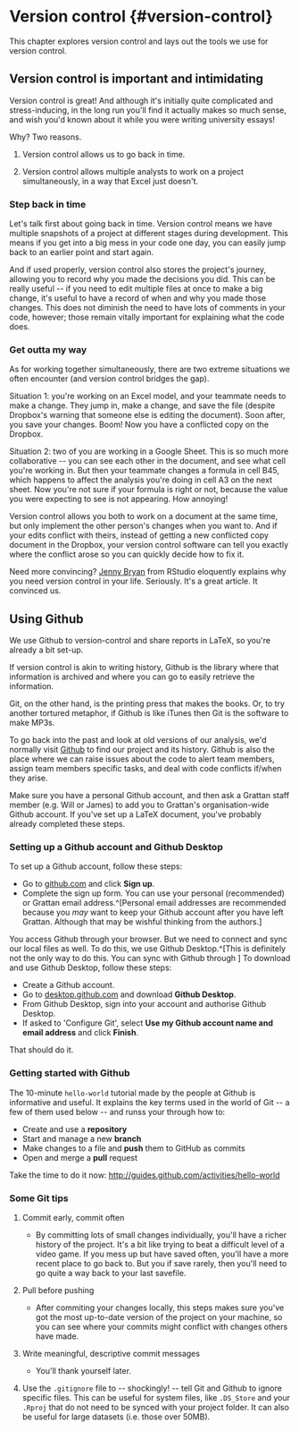 # Version control {#version-control}

This chapter explores version control and lays out the tools we use for version control.

## Version control is important and intimidating

Version control is great! And although it's initially quite complicated and stress-inducing, in the long run you'll find it actually makes so much sense, and wish you'd known about it while you were writing university essays! 

Why? Two reasons.

1. Version control allows us to go back in time. 

2. Version control allows multiple analysts to work on a project simultaneously, in a way that Excel just doesn't.

### Step back in time

Let's talk first about going back in time. Version control means we have multiple snapshots of a project at different stages during development. This means if you get into a big mess in your code one day, you can easily jump back to an earlier point and start again. 

And if used properly, version control also stores the project's journey, allowing you to record why you made the decisions you did. This can be really useful -- if you need to edit multiple files at once to make a big change, it's useful to have a record of when and why you made those changes. This does not diminish the need to have lots of comments in your code, however; those remain vitally important for explaining what the code does.

### Get outta my way

As for working together simultaneously, there are two extreme situations we often encounter (and version control bridges the gap). 

Situation 1: you're working on an Excel model, and your teammate needs to make a change. They jump in, make a change, and save the file (despite Dropbox's warning that someone else is editing the document). Soon after, you save your changes. Boom! Now you have a conflicted copy on the Dropbox. 

Situation 2: two of you are working in a Google Sheet. This is so much more collaborative -- you can see each other in the document, and see what cell you're working in. But then your teammate changes a formula in cell B45, which happens to affect the analysis you're doing in cell A3 on the next sheet. Now you're not sure if your formula is right or not, because the value you were expecting to see is not appearing. How annoying! 

Version control allows you both to work on a document at the same time, but only implement the other person's changes when you want to. And if your edits conflict with theirs, instead of getting a new conflicted copy document in the Dropbox, your version control software can tell you exactly where the conflict arose so you can quickly decide how to fix it. 

Need more convincing? [Jenny Bryan](https://peerj.com/preprints/3159v2/) from RStudio eloquently explains why you need version control in your life. Seriously. It's a great article. It convinced us.


## Using Github

We use Github to version-control and share reports in LaTeX, so you're already a bit set-up. 

If version control is akin to writing history, Github is the library where that information is archived and where you can go to easily retrieve the information.

Git, on the other hand, is the printing press that makes the books. Or, to try another tortured metaphor, if Github is like iTunes then Git is the software to make MP3s. 

To go back into the past and look at old versions of our analysis, we'd normally visit [Github](http://github.com) to find our project and its history. Github is also the place where we can raise issues about the code to alert team members, assign team members specific tasks, and deal with code conflicts if/when they arise.

Make sure you have a personal Github account, and then ask a Grattan staff member (e.g. Will or James) to add you to Grattan's organisation-wide Github account. If you've set up a LaTeX document, you've probably already completed these steps.

### Setting up a Github account and Github Desktop

To set up a Github account, follow these steps:

- Go to [github.com](github.com) and click **Sign up**.
- Complete the sign up form. You can use your personal (recommended) or Grattan email address.^[Personal email addresses are recommended because you _may_ want to keep your Github account after you have left Grattan. Although that may be wishful thinking from the authors.]

You access Github through your browser. But we need to connect and sync our local files as well. To do this, we use Github Desktop.^[This is definitely not the only way to do this. You can sync with Github through ]
To download and use Github Desktop, follow these steps:

- Create a Github account.
- Go to [desktop.github.com](desktop.github.com) and download **Github Desktop**.
- From Github Desktop, sign into your account and authorise Github Desktop.
- If asked to 'Configure Git', select **Use my Github account name and email address** and click **Finish**. 

That should do it. 

### Getting started with Github

The 10-minute `hello-world` tutorial made by the people at Github is informative and useful.
It explains the key terms used in the world of Git -- a few of them used below -- and runss your through how to:

- Create and use a **repository**
- Start and manage a new **branch**
- Make changes to a file and **push** them to GitHub as commits
- Open and merge a **pull** request

Take the time to do it now: http://guides.github.com/activities/hello-world


### Some Git tips

1. Commit early, commit often
    + By committing lots of small changes individually, you'll have a richer history of the project. It's a bit like trying to beat a difficult level of a video game. If you mess up but have saved often, you'll have a more recent place to go back to. But you if save rarely, then you'll need to go quite a way back to your last savefile. 

2. Pull before pushing
    + After commiting your changes locally, this steps makes sure you've got the most up-to-date version of the project on your machine, so you can see where your commits might conflict with changes others have made. 

3. Write meaningful, descriptive commit messages
    + You'll thank yourself later. 

4. Use the `.gitignore` file to -- shockingly! -- tell Git and Github to ignore specific files. This can be useful for system files, like `.DS_Store` and your `.Rproj` that do not need to be synced with your project folder. It can also be useful for large datasets (i.e. those over 50MB).
